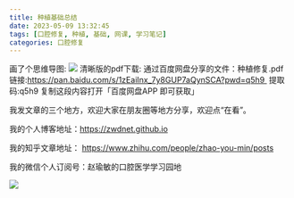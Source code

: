 ```yaml
---
title: 种植基础总结
date: 2023-05-09 13:32:45
tags: [口腔修复, 种植, 基础, 网课, 学习笔记]
categories: 口腔修复
---
```

画了个思维导图:
![](https://zymblog-1258069789.cos.ap-chengdu.myqcloud.com/blog0379-implant/%E7%A7%8D%E6%A4%8D%E4%BF%AE%E5%A4%8D.png)
清晰版的pdf下载:
通过百度网盘分享的文件：种植修复.pdf
链接:https://pan.baidu.com/s/1zEaiInx_7y8GUP7aQynSCA?pwd=q5h9 
提取码:q5h9
复制这段内容打开「百度网盘APP 即可获取」



我发文章的三个地方，欢迎大家在朋友圈等地方分享，欢迎点“在看”。

我的个人博客地址：https://zwdnet.github.io

我的知乎文章地址： https://www.zhihu.com/people/zhao-you-min/posts

我的微信个人订阅号：赵瑜敏的口腔医学学习园地

![](https://zymblog-1258069789.cos.ap-chengdu.myqcloud.com/other/wx.jpg)